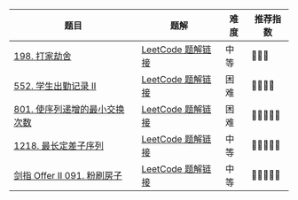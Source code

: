 | 题目                                                         | 题解                                                         | 难度 | 推荐指数 |
| ------------------------------------------------------------ | ------------------------------------------------------------ | ---- | -------- |
| [198. 打家劫舍](https://leetcode.cn/problems/house-robber/)  | [LeetCode 题解链接](https://leetcode.cn/problems/house-robber/solution/by-ac_oier-7v1g/) | 中等 | 🤩🤩🤩      |
| [552. 学生出勤记录 II](https://leetcode-cn.com/problems/student-attendance-record-ii/) | [LeetCode 题解链接](https://leetcode-cn.com/problems/student-attendance-record-ii/solution/gong-shui-san-xie-yi-ti-san-jie-ji-yi-hu-fdfx/) | 困难 | 🤩🤩🤩🤩     |
| [801. 使序列递增的最小交换次数](https://leetcode.cn/problems/minimum-swaps-to-make-sequences-increasing/) | [LeetCode 题解链接](https://leetcode.cn/problems/minimum-swaps-to-make-sequences-increasing/solution/by-ac_oier-fjhp/) | 困难 | 🤩🤩🤩🤩🤩    |
| [1218. 最长定差子序列](https://leetcode-cn.com/problems/longest-arithmetic-subsequence-of-given-difference/) | [LeetCode 题解链接](https://leetcode-cn.com/problems/longest-arithmetic-subsequence-of-given-difference/solution/gong-shui-san-xie-jie-he-tan-xin-de-zhua-dj1k/) | 中等 | 🤩🤩🤩🤩🤩    |
| [剑指 Offer II 091. 粉刷房子](https://leetcode.cn/problems/JEj789/) | [LeetCode 题解链接](https://leetcode.cn/problems/JEj789/solution/by-ac_oier-6v2v/) | 中等 | 🤩🤩🤩🤩🤩    |

